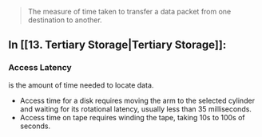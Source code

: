 >The measure of time taken to transfer a data packet from one destination to another. 

## In [[13. Tertiary Storage|Tertiary Storage]]: 

### Access Latency
is the amount of time needed to locate data. 
- Access time for a disk requires moving the arm to the selected cylinder and waiting for its rotational latency, usually less than 35 milliseconds. 
- Access time on tape requires winding the tape, taking 10s to 100s of seconds. 